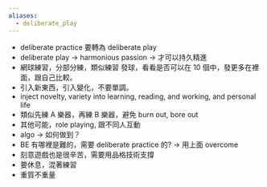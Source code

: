 ```yaml
---
aliases:
  - deliberate_play
---
```


- deliberate practice 要轉為 deliberate play
- deliberate play → harmonious passion → 才可以持久精進
- 網球練習，分部分練，類似練習 發球，看看是否可以在 10 個中，發更多在裡面，跟自己比較。
- 引入新東西，引入變化，不要單調。
- inject novelty, variety into learning, reading, and working, and personal life
- 類似先練 A 樂器，再練 B 樂器，避免 burn out, bore out
- 其他可能，role playing, 跟不同人互動
- algo → 如何做到？
- BE 有哪裡是難的，需要 deliberate practice 的? → 用上面 overcome
- 刻意遊戲也是很辛苦，需要用品格技術支撐
- 要休息，混著練習
- 重質不重量
